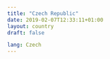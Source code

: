```yaml
---
title: "Czech Republic"
date: 2019-02-07T12:33:11+01:00
layout: country
draft: false

lang: Czech
---
```


